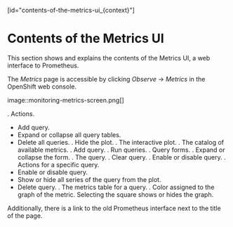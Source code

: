 [id="contents-of-the-metrics-ui_{context}"]
# Contents of the Metrics UI

This section shows and explains the contents of the Metrics UI, a web interface to Prometheus.

The *Metrics* page is accessible by clicking *Observe* -> *Metrics* in the OpenShift web console.

image::monitoring-metrics-screen.png[]

. Actions.
* Add query.
* Expand or collapse all query tables.
* Delete all queries.
. Hide the plot.
. The interactive plot.
. The catalog of available metrics.
. Add query.
. Run queries.
. Query forms.
. Expand or collapse the form.
. The query.
. Clear query.
. Enable or disable query.
. Actions for a specific query.
* Enable or disable query.
* Show or hide all series of the query from the plot.
* Delete query.
. The metrics table for a query.
. Color assigned to the graph of the metric. Selecting the square shows or hides the graph.

Additionally, there is a link to the old Prometheus interface next to the title of the page.
